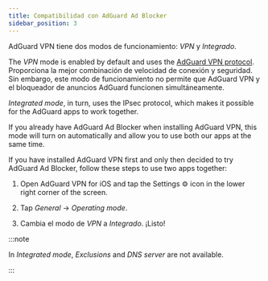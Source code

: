 ```yaml
---
title: Compatibilidad con AdGuard Ad Blocker
sidebar_position: 3
---
```


AdGuard VPN tiene dos modos de funcionamiento: *VPN* y *Integrado*.

The *VPN* mode is enabled by default and uses the [AdGuard VPN protocol](/general/adguard-vpn-protocol). Proporciona la mejor combinación de velocidad de conexión y seguridad. Sin embargo, este modo de funcionamiento no permite que AdGuard VPN y el bloqueador de anuncios AdGuard funcionen simultáneamente.

*Integrated mode*, in turn, uses the IPsec protocol, which makes it possible for the AdGuard apps to work together.

If you already have AdGuard Ad Blocker when installing AdGuard VPN, this mode will turn on automatically and allow you to use both our apps at the same time.

If you have installed AdGuard VPN first and only then decided to try AdGuard Ad Blocker, follow these steps to use two apps together:

1. Open AdGuard VPN for iOS and tap the Settings ⚙ icon in the lower right corner of the screen.

2. Tap *General* → *Operating mode*.

3. Cambia el modo de *VPN* a *Integrado*. ¡Listo!

:::note

In *Integrated mode*, *Exclusions* and *DNS server* are not available.

:::
